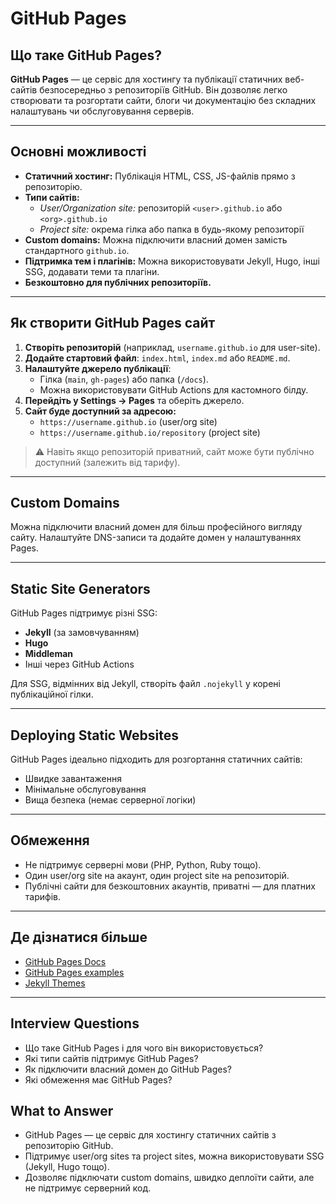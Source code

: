 # GitHub Pages

## Що таке GitHub Pages?

**GitHub Pages** — це сервіс для хостингу та публікації статичних веб-сайтів безпосередньо з репозиторіїв GitHub. Він дозволяє легко створювати та розгортати сайти, блоги чи документацію без складних налаштувань чи обслуговування серверів.

---

## Основні можливості

- **Статичний хостинг:** Публікація HTML, CSS, JS-файлів прямо з репозиторію.
- **Типи сайтів:**
  - *User/Organization site:* репозиторій `<user>.github.io` або `<org>.github.io`
  - *Project site:* окрема гілка або папка в будь-якому репозиторії
- **Custom domains:** Можна підключити власний домен замість стандартного `github.io`.
- **Підтримка тем і плагінів:** Можна використовувати Jekyll, Hugo, інші SSG, додавати теми та плагіни.
- **Безкоштовно для публічних репозиторіїв.**

---

## Як створити GitHub Pages сайт

1. **Створіть репозиторій** (наприклад, `username.github.io` для user-site).
2. **Додайте стартовий файл**: `index.html`, `index.md` або `README.md`.
3. **Налаштуйте джерело публікації**:
   - Гілка (`main`, `gh-pages`) або папка (`/docs`).
   - Можна використовувати GitHub Actions для кастомного білду.
4. **Перейдіть у Settings → Pages** та оберіть джерело.
5. **Сайт буде доступний за адресою:**
   - `https://username.github.io` (user/org site)
   - `https://username.github.io/repository` (project site)

> ⚠️ Навіть якщо репозиторій приватний, сайт може бути публічно доступний (залежить від тарифу).

---

## Custom Domains

Можна підключити власний домен для більш професійного вигляду сайту.
Налаштуйте DNS-записи та додайте домен у налаштуваннях Pages.

---

## Static Site Generators

GitHub Pages підтримує різні SSG:

- **Jekyll** (за замовчуванням)
- **Hugo**
- **Middleman**
- Інші через GitHub Actions

Для SSG, відмінних від Jekyll, створіть файл `.nojekyll` у корені публікаційної гілки.

---

## Deploying Static Websites

GitHub Pages ідеально підходить для розгортання статичних сайтів:

- Швидке завантаження
- Мінімальне обслуговування
- Вища безпека (немає серверної логіки)

---

## Обмеження

- Не підтримує серверні мови (PHP, Python, Ruby тощо).
- Один user/org site на акаунт, один project site на репозиторій.
- Публічні сайти для безкоштовних акаунтів, приватні — для платних тарифів.

---

## Де дізнатися більше

- [GitHub Pages Docs](https://docs.github.com/en/pages)
- [GitHub Pages examples](https://github.com/github/pages-examples)
- [Jekyll Themes](https://pages.github.com/themes/)

---

## Interview Questions

- Що таке GitHub Pages і для чого він використовується?
- Які типи сайтів підтримує GitHub Pages?
- Як підключити власний домен до GitHub Pages?
- Які обмеження має GitHub Pages?

## What to Answer

- GitHub Pages — це сервіс для хостингу статичних сайтів з репозиторію GitHub.
- Підтримує user/org sites та project sites, можна використовувати SSG (Jekyll, Hugo тощо).
- Дозволяє підключати custom domains, швидко деплоїти сайти, але не підтримує серверний код.
